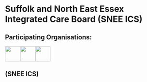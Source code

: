 # Suffolk and North East Essex Integrated Care Board (SNEE ICS)
## Participating Organisations:
<img src="https://sneeics.org.uk/wp-content/uploads/2022/11/logo-wide.png" height=50 padding=15><img src="https://upload.wikimedia.org/wikipedia/en/thumb/5/58/Suffolk_County_Council.svg/250px-Suffolk_County_Council.svg.png" height=50 padding=15><img src="https://upload.wikimedia.org/wikipedia/en/thumb/8/8d/Essex_County_Council_logo.svg/200px-Essex_County_Council_logo.svg.png" height=50 padding=15>
## (SNEE ICS)

